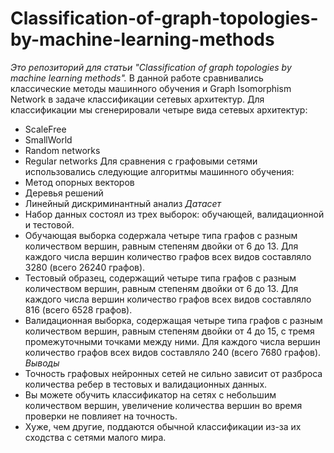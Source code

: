 # Classification-of-graph-topologies-by-machine-learning-methods
*Это репозиторий для статьи "Classification of graph topologies by machine learning methods".*
В данной работе сравнивались классические методы машинного обучения и Graph Isomorphism Network в задаче классификации 
сетевых архитектур.
Для классификации мы сгенерировали четыре вида сетевых архитектур:
- ScaleFree
- SmallWorld
- Random networks
- Regular networks
Для сравнения с графовыми сетями использовались следующие алгоритмы машинного обучения:
- Метод опорных векторов
- Деревья решений
- Линейный дискриминантный анализ
*Датасет*
- Набор данных состоял из трех выборок: обучающей, валидационной и тестовой.
- Обучающая выборка содержала четыре типа графов с разным количеством вершин, равным степеням двойки от 6 до 13. 
Для каждого числа вершин количество графов всех видов составляло 3280 (всего 26240 графов).
- Тестовый образец, содержащий четыре типа графов с разным количеством вершин, равным степеням двойки от 6 до 13. 
Для каждого числа вершин количество графов всех видов составляло 816 (всего 6528 графов).
- Валидационная выборка, содержащая четыре типа графов с разным количеством вершин, равным степеням двойки от 4 до 15, 
с тремя промежуточными точками между ними. Для каждого числа вершин количество графов всех видов составляло 240 (всего 7680 графов).
*Выводы*
- Точность графовых нейронных сетей не сильно зависит от разброса количества ребер в тестовых и валидационных данных.
- Вы можете обучить классификатор на сетях с небольшим количеством вершин, увеличение количества вершин во время проверки не повлияет на точность. 
- Хуже, чем другие, поддаются обычной классификации из-за их сходства с сетями малого мира.